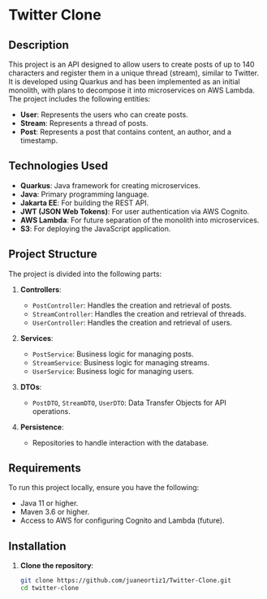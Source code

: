 # Twitter Clone

## Description

This project is an API designed to allow users to create posts of up to 140 characters and register them in a unique thread (stream), similar to Twitter. It is developed using Quarkus and has been implemented as an initial monolith, with plans to decompose it into microservices on AWS Lambda. The project includes the following entities:

- **User**: Represents the users who can create posts.
- **Stream**: Represents a thread of posts.
- **Post**: Represents a post that contains content, an author, and a timestamp.

## Technologies Used

- **Quarkus**: Java framework for creating microservices.
- **Java**: Primary programming language.
- **Jakarta EE**: For building the REST API.
- **JWT (JSON Web Tokens)**: For user authentication via AWS Cognito.
- **AWS Lambda**: For future separation of the monolith into microservices.
- **S3**: For deploying the JavaScript application.

## Project Structure

The project is divided into the following parts:

1. **Controllers**:
    - `PostController`: Handles the creation and retrieval of posts.
    - `StreamController`: Handles the creation and retrieval of threads.
    - `UserController`: Handles the creation and retrieval of users.

2. **Services**:
    - `PostService`: Business logic for managing posts.
    - `StreamService`: Business logic for managing streams.
    - `UserService`: Business logic for managing users.

3. **DTOs**:
    - `PostDTO`, `StreamDTO`, `UserDTO`: Data Transfer Objects for API operations.

4. **Persistence**:
    - Repositories to handle interaction with the database.

## Requirements

To run this project locally, ensure you have the following:

- Java 11 or higher.
- Maven 3.6 or higher.
- Access to AWS for configuring Cognito and Lambda (future).

## Installation

1. **Clone the repository**:
   ```bash
   git clone https://github.com/juaneortiz1/Twitter-Clone.git
   cd twitter-clone
